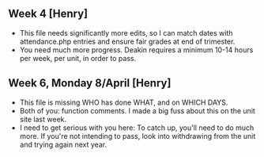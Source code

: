 ## Week 4 [Henry]
- This file needs significantly more edits, so I can match dates with attendance.php entries and ensure fair grades at end of trimester.
- You need much more progress. Deakin requires a minimum 10-14 hours per week, per unit, in order to pass.

## Week 6, Monday 8/April [Henry]
- This file is missing WHO has done WHAT, and on WHICH DAYS.
- Both of you: function comments. I made a big fuss about this on the unit site last week.
- I need to get serious with you here: To catch up, you'll need to do much more. If you're not intending to pass, look into withdrawing from the unit and trying again next year.

